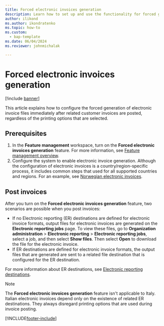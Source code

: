 ```yaml
---
title: Forced electronic invoices generation
description: Learn how to set up and use the functionality for forced generation of electronic invoices, including prerequisites and an outline on post invoices.
author: ilikond
ms.author: ikondratenko
ms.topic: how-to
ms.custom: 
  - bap-template
ms.date: 06/04/2024
ms.reviewer: johnmichalak

---
```


# Forced electronic invoices generation

[!include [banner](../../includes/banner.md)]

This article explains how to configure the forced generation of electronic invoice files immediately after related customer invoices are posted, regardless of the printing options that are selected.

## Prerequisites

1. In the **Feature management** workspace, turn on the **Forced electronic invoices generation** feature. For more information, see [Feature management overview](../../../fin-ops-core/fin-ops/get-started/feature-management/feature-management-overview.md).
2. Configure the system to enable electronic invoice generation. Although the configuration of electronic invoices is a country/region-specific process, it includes common steps that used for all supported countries and regions. For an example, see [Norwegian electronic invoices](../norway/emea-nor-e-invoices.md).

## Post invoices

After you turn on the **Forced electronic invoices generation** feature, two scenarios are possible when you post invoices:

- If no Electronic reporting (ER) destinations are defined for electronic invoice formats, output files for electronic invoices are generated on the **Electronic reporting jobs** page. To view these files, go to **Organization administration** \> **Electronic reporting** \> **Electronic reporting jobs**, select a job, and then select **Show files**. Then select **Open** to download the file for the electronic invoice.
- If ER destinations are defined for electronic invoice formats, the output files that are generated are sent to a related file destination that is configured for the ER destination.

For more information about ER destinations, see [Electronic reporting destinations](../../../fin-ops-core/dev-itpro/analytics/electronic-reporting-destinations.md).

> [!NOTE]
> The **Forced electronic invoices generation** feature isn't applicable to Italy. Italian electronic invoices depend only on the existence of related ER destinations. They always disregard printing options that are used during invoice posting.


[!INCLUDE[footer-include](../../../includes/footer-banner.md)]
